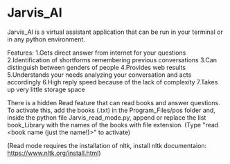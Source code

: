 # Jarvis_AI 

Jarvis_AI is a virtual assistant application that can be run in your terminal or in any python environment. 

Features:
1.Gets direct answer from internet for your questions
2.Identification of shortforms remembering previous conversations
3.Can distinguish between genders of people
4.Provides web results
5.Understands your needs analyzing your conversation and acts accordingly
6.High reply speed because of the lack of complexity
7.Takes up very little storage space

There is a hidden Read feature that can read books and answer questions. To activate this, add the books (.txt) in the Program_Files/pos folder and, inside the python file Jarvis_read_mode.py, append or replace the list book_Library with the names of the books with file extension. (Type "read <book name (just the name!)>" to activate)

(Read mode requires the installation of nltk, install nltk documentaion: https://www.nltk.org/install.html)


